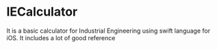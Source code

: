 # IECalculator
It is a basic calculator for Industrial Engineering using swift language for iOS. It includes a lot of good reference
